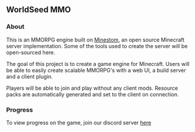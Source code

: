## WorldSeed MMO

### About
This is an MMORPG engine built on [Minestom](https://github.com/Minestom/Minestom), an open source Minecraft server implementation. Some of the tools used to create the server will be open-sourced here.

The goal of this project is to create a game engine for Minecraft. Users will be able to easily create scalable MMORPG's with a web UI, a build server and a client plugin.

Players will be able to join and play without any client mods. Resource packs are automatically generated and set to the client on connection.

### Progress
To view progress on the game, join our discord server [here](https://discord.com/invite/nwqKh4QWpy)

